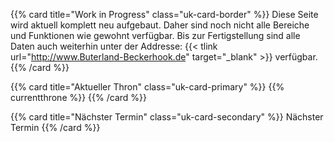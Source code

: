 ---
---

{{% card title="Work in Progress" class="uk-card-border" %}}
Diese Seite wird aktuell komplett neu aufgebaut. Daher sind noch nicht alle Bereiche und Funktionen wie gewohnt
verfügbar. Bis zur Fertigstellung sind alle Daten auch weiterhin unter der Addresse: 
{{< tlink url="http://www.Buterland-Beckerhook.de" target="_blank"  >}} verfügbar.
{{% /card %}}

{{% card title="Aktueller Thron" class="uk-card-primary" %}}
{{% currentthrone %}}
{{% /card %}}


{{% card title="Nächster Termin" class="uk-card-secondary" %}}
Nächster Termin
{{% /card %}}
